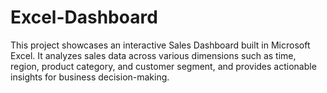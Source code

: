 # Excel-Dashboard
This project showcases an interactive Sales Dashboard built in Microsoft Excel. It analyzes sales data across various dimensions such as time, region, product category, and customer segment, and provides actionable insights for business decision-making.
